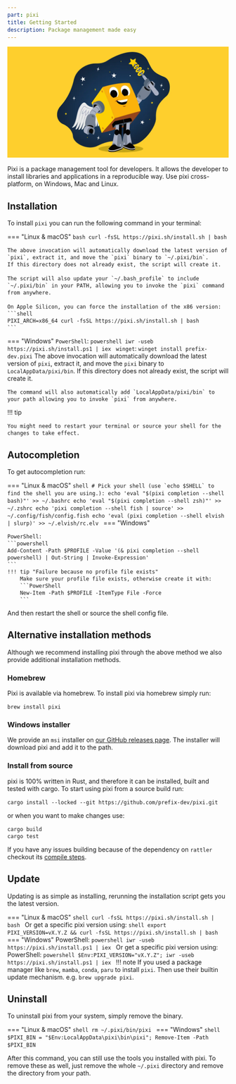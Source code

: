 ```yaml
---
part: pixi
title: Getting Started
description: Package management made easy
---
```


![Pixi with magic wand](assets/pixi.webp)

Pixi is a package management tool for developers.
It allows the developer to install libraries and applications in a reproducible way.
Use pixi cross-platform, on Windows, Mac and Linux.

## Installation

To install `pixi` you can run the following command in your terminal:

=== "Linux & macOS"
    ```bash
    curl -fsSL https://pixi.sh/install.sh | bash
    ```

    The above invocation will automatically download the latest version of `pixi`, extract it, and move the `pixi` binary to `~/.pixi/bin`.
    If this directory does not already exist, the script will create it.

    The script will also update your `~/.bash_profile` to include `~/.pixi/bin` in your PATH, allowing you to invoke the `pixi` command from anywhere.

    On Apple Silicon, you can force the installation of the x86 version:
    ```shell
    PIXI_ARCH=x86_64 curl -fsSL https://pixi.sh/install.sh | bash
    ```

=== "Windows"
    `PowerShell`:
    ```powershell
    iwr -useb https://pixi.sh/install.ps1 | iex
    ```
    `winget`:
    ```
    winget install prefix-dev.pixi
    ```
    The above invocation will automatically download the latest version of `pixi`, extract it, and move the `pixi` binary to `LocalAppData/pixi/bin`.
    If this directory does not already exist, the script will create it.

    The command will also automatically add `LocalAppData/pixi/bin` to your path allowing you to invoke `pixi` from anywhere.


!!! tip

    You might need to restart your terminal or source your shell for the changes to take effect.


## Autocompletion

To get autocompletion run:

=== "Linux & macOS"
    ```shell
    # Pick your shell (use `echo $SHELL` to find the shell you are using.):
    echo 'eval "$(pixi completion --shell bash)"' >> ~/.bashrc
    echo 'eval "$(pixi completion --shell zsh)"' >> ~/.zshrc
    echo 'pixi completion --shell fish | source' >> ~/.config/fish/config.fish
    echo 'eval (pixi completion --shell elvish | slurp)' >> ~/.elvish/rc.elv
    ```
=== "Windows"

    PowerShell:
    ```powershell
    Add-Content -Path $PROFILE -Value '(& pixi completion --shell powershell) | Out-String | Invoke-Expression'
    ```
    !!! tip "Failure because no profile file exists"
        Make sure your profile file exists, otherwise create it with:
        ```PowerShell
        New-Item -Path $PROFILE -ItemType File -Force
        ```

And then restart the shell or source the shell config file.

## Alternative installation methods

Although we recommend installing pixi through the above method we also provide additional installation methods.

### Homebrew

Pixi is available via homebrew. To install pixi via homebrew simply run:

```shell
brew install pixi
```

### Windows installer

We provide an `msi` installer on [our GitHub releases page](https://github.com/prefix-dev/pixi/releases/latest).
The installer will download pixi and add it to the path.

### Install from source

pixi is 100% written in Rust, and therefore it can be installed, built and tested with cargo.
To start using pixi from a source build run:

```shell
cargo install --locked --git https://github.com/prefix-dev/pixi.git
```

or when you want to make changes use:

```shell
cargo build
cargo test
```

If you have any issues building because of the dependency on `rattler` checkout
its [compile steps](https://github.com/mamba-org/rattler/tree/main#give-it-a-try).

## Update

Updating is as simple as installing, rerunning the installation script gets you the latest version.

=== "Linux & macOS"
    ```shell
    curl -fsSL https://pixi.sh/install.sh | bash
    ```
    Or get a specific pixi version using:
    ```shell
    export PIXI_VERSION=vX.Y.Z && curl -fsSL https://pixi.sh/install.sh | bash
    ```
=== "Windows"
    PowerShell:
    ```powershell
    iwr -useb https://pixi.sh/install.ps1 | iex
    ```
    Or get a specific pixi version using:
    PowerShell:
    ```powershell
    $Env:PIXI_VERSION="vX.Y.Z"; iwr -useb https://pixi.sh/install.ps1 | iex
    ```
!!! note
    If you used a package manager like `brew`, `mamba`, `conda`, `paru` to install `pixi`.
    Then use their builtin update mechanism. e.g. `brew upgrade pixi`.

## Uninstall

To uninstall pixi from your system, simply remove the binary.

=== "Linux & macOS"
    ```shell
    rm ~/.pixi/bin/pixi
    ```
=== "Windows"
    ```shell
    $PIXI_BIN = "$Env:LocalAppData\pixi\bin\pixi"; Remove-Item -Path $PIXI_BIN
    ```

After this command, you can still use the tools you installed with pixi.
To remove these as well, just remove the whole `~/.pixi` directory and remove the directory from your path.
